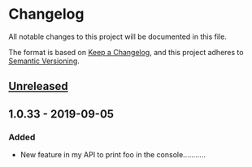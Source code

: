 # Changelog
All notable changes to this project will be documented in this file.

The format is based on [Keep a Changelog](https://keepachangelog.com/en/1.0.0/),
and this project adheres to [Semantic Versioning](https://semver.org/spec/v2.0.0.html).

## [Unreleased]

## 1.0.33 - 2019-09-05
### Added
- New feature in my API to print foo in the console...........

[Unreleased]: https://github.com/serdartkm/authjs/compare/v1.0.33...master
